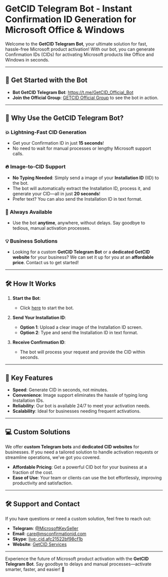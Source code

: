# GetCID Telegram Bot - Instant Confirmation ID Generation for Microsoft Office & Windows 

Welcome to the **GetCID Telegram Bot**, your ultimate solution for fast, hassle-free Microsoft product activation! With our bot, you can generate Confirmation IDs (CIDs) for activating Microsoft products like Office and Windows in seconds.

---

## 🔗 **Get Started with the Bot**

- **Bot GetCID Telegram Bot**:  https://t.me/GetCID_Official_Bot
- **Join the Official Group**: [GETCID Official Group](https://t.me/GETCID_Official) to see the bot in action.

---

## 🌟 **Why Use the GetCID Telegram Bot?**

### 💥 **Lightning-Fast CID Generation**
- Get your Confirmation ID in just **15 seconds**!  
- No need to wait for manual processes or lengthy Microsoft support calls.

### 🔥 **Image-to-CID Support**
- **No Typing Needed**: Simply send a image of your **Installation ID** (IID) to the bot.  
- The bot will automatically extract the Installation ID, process it, and generate your CID—all in just **20 seconds**!  
- Prefer text? You can also send the Installation ID in text format.

### 🤖 **Always Available**
- Use the bot **anytime**, anywhere, without delays. Say goodbye to tedious, manual activation processes.

### 💡 **Business Solutions**
- Looking for a custom **GetCID Telegram Bot** or a **dedicated GetCID website** for your business? We can set it up for you at an **affordable price**. Contact us to get started!

---

## 🛠️ **How It Works**

1. **Start the Bot**:
   - Click [here](https://t.me/GetCID_Official_Bot) to start the bot.
   
2. **Send Your Installation ID**:
   - **Option 1**: Upload a clear image of the Installation ID screen.
   - **Option 2**: Type and send the Installation ID in text format.

3. **Receive Confirmation ID**:
   - The bot will process your request and provide the CID within seconds.

---

## 🔑 **Key Features**

- **Speed**: Generate CID in seconds, not minutes.  
- **Convenience**: Image support eliminates the hassle of typing long Installation IDs.  
- **Reliability**: Our bot is available 24/7 to meet your activation needs.  
- **Scalability**: Ideal for businesses needing frequent activations.

---

## 💻 **Custom Solutions**

We offer **custom Telegram bots** and **dedicated CID websites** for businesses. If you need a tailored solution to handle activation requests or streamline operations, we’ve got you covered.

- **Affordable Pricing**: Get a powerful CID bot for your business at a fraction of the cost.  
- **Ease of Use**: Your team or clients can use the bot effortlessly, improving productivity and satisfaction.

---

## 🛠️ **Support and Contact**

If you have questions or need a custom solution, feel free to reach out:

- **Telegram**: [@MicrosoftKeySeller](https://t.me/MicrosoftKeySeller)  
- **Email**: [care@msconfirmationid.com](mailto:care@msconfirmationid.com)  
- **Skype**: [live:.cid.afc21522bf98cf1b](https://join.skype.com/invite/.cid.afc21522bf98cf1b)  
- **Website**: [GetCID Services](https://msconfirmationid.com/get-confirmation-id/)

---

Experience the future of Microsoft product activation with the **GetCID Telegram Bot**. Say goodbye to delays and manual processes—activate smarter, faster, and easier! 🚀
